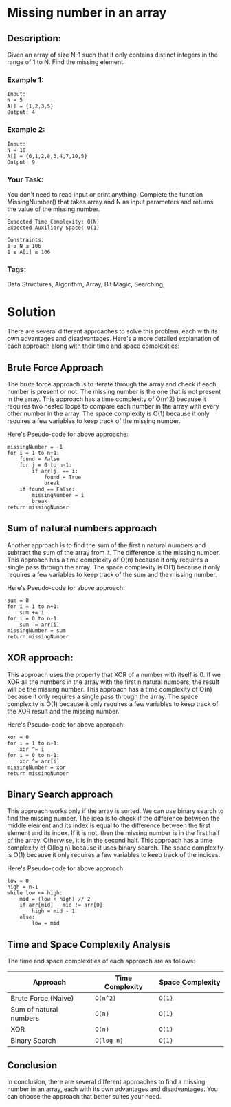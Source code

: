 # Missing number in an array

## Description:

Given an array of size N-1 such that it only contains distinct integers in the range of 1 to N. Find the missing element.

### Example 1:

```
Input:
N = 5
A[] = {1,2,3,5}
Output: 4
```

### Example 2:

```
Input:
N = 10
A[] = {6,1,2,8,3,4,7,10,5}
Output: 9
```

### Your Task:

You don't need to read input or print anything. Complete the function MissingNumber() that takes array and N as input parameters and returns the value of the missing number.

```
Expected Time Complexity: O(N)
Expected Auxiliary Space: O(1)
```

```
Constraints:
1 ≤ N ≤ 106
1 ≤ A[i] ≤ 106
```

### Tags:

Data Structures, Algorithm, Array, Bit Magic, Searching,

# Solution

There are several different approaches to solve this problem, each with its own advantages and disadvantages. Here's a more detailed explanation of each approach along with their time and space complexities:

## Brute Force Approach

The brute force approach is to iterate through the array and check if each number is present or not. The missing number is the one that is not present in the array. This approach has a time complexity of O(n^2) because it requires two nested loops to compare each number in the array with every other number in the array. The space complexity is O(1) because it only requires a few variables to keep track of the missing number.

Here's Pseudo-code for above approache:

```
missingNumber = -1
for i = 1 to n+1:
    found = False
    for j = 0 to n-1:
        if arr[j] == i:
            found = True
            break
    if found == False:
        missingNumber = i
        break
return missingNumber
```

## Sum of natural numbers approach

Another approach is to find the sum of the first n natural numbers and subtract the sum of the array from it. The difference is the missing number. This approach has a time complexity of O(n) because it only requires a single pass through the array. The space complexity is O(1) because it only requires a few variables to keep track of the sum and the missing number.

Here's Pseudo-code for above approach:

```
sum = 0
for i = 1 to n+1:
    sum += i
for i = 0 to n-1:
    sum -= arr[i]
missingNumber = sum
return missingNumber
```

## XOR approach:

This approach uses the property that XOR of a number with itself is 0. If we XOR all the numbers in the array with the first n natural numbers, the result will be the missing number. This approach has a time complexity of O(n) because it only requires a single pass through the array. The space complexity is O(1) because it only requires a few variables to keep track of the XOR result and the missing number.

Here's Pseudo-code for above approach:

```
xor = 0
for i = 1 to n+1:
    xor ^= i
for i = 0 to n-1:
    xor ^= arr[i]
missingNumber = xor
return missingNumber
```

## Binary Search approach

This approach works only if the array is sorted. We can use binary search to find the missing number. The idea is to check if the difference between the middle element and its index is equal to the difference between the first element and its index. If it is not, then the missing number is in the first half of the array. Otherwise, it is in the second half. This approach has a time complexity of O(log n) because it uses binary search. The space complexity is O(1) because it only requires a few variables to keep track of the indices.

Here's Pseudo-code for above approach:

```
low = 0
high = n-1
while low <= high:
    mid = (low + high) // 2
    if arr[mid] - mid != arr[0]:
        high = mid - 1
    else:
        low = mid
```

## Time and Space Complexity Analysis

The time and space complexities of each approach are as follows:

| Approach | Time Complexity | Space Complexity |
|----------|-----------------|------------------|
| Brute Force (Naive) |	`O(n^2)` |	    `O(1)`      |
| Sum of natural numbers |	`O(n)` |	`O(1)` |
| XOR |	`O(n)` |	`O(1)` |
| Binary Search |	`O(log n)` |	`O(1)` |


## Conclusion

In conclusion, there are several different approaches to find a missing number in an array, each with its own advantages and disadvantages. You can choose the approach that better suites your need.
